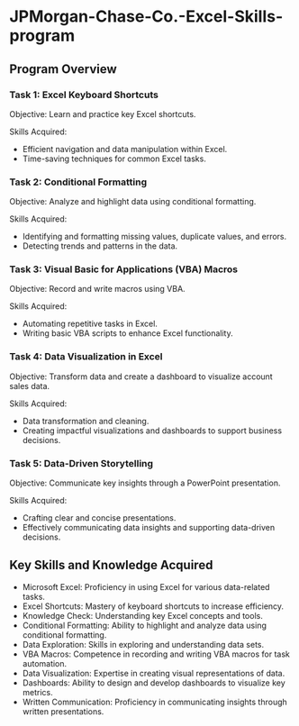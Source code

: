 # JPMorgan-Chase-Co.-Excel-Skills-program

## Program Overview
### Task 1: Excel Keyboard Shortcuts
Objective: Learn and practice key Excel shortcuts.

Skills Acquired:
- Efficient navigation and data manipulation within Excel.
- Time-saving techniques for common Excel tasks.
  
### Task 2: Conditional Formatting
Objective: Analyze and highlight data using conditional formatting.

Skills Acquired:
- Identifying and formatting missing values, duplicate values, and errors.
- Detecting trends and patterns in the data.
  
### Task 3: Visual Basic for Applications (VBA) Macros
Objective: Record and write macros using VBA.

Skills Acquired:
- Automating repetitive tasks in Excel.
- Writing basic VBA scripts to enhance Excel functionality.
  
### Task 4: Data Visualization in Excel
Objective: Transform data and create a dashboard to visualize account sales data.

Skills Acquired:
- Data transformation and cleaning.
- Creating impactful visualizations and dashboards to support business decisions.
  
### Task 5: Data-Driven Storytelling
Objective: Communicate key insights through a PowerPoint presentation.

Skills Acquired:
- Crafting clear and concise presentations.
- Effectively communicating data insights and supporting data-driven decisions.
  
## Key Skills and Knowledge Acquired
- Microsoft Excel: Proficiency in using Excel for various data-related tasks.
- Excel Shortcuts: Mastery of keyboard shortcuts to increase efficiency.
- Knowledge Check: Understanding key Excel concepts and tools.
- Conditional Formatting: Ability to highlight and analyze data using conditional formatting.
- Data Exploration: Skills in exploring and understanding data sets.
- VBA Macros: Competence in recording and writing VBA macros for task automation.
- Data Visualization: Expertise in creating visual representations of data.
- Dashboards: Ability to design and develop dashboards to visualize key metrics.
- Written Communication: Proficiency in communicating insights through written presentations.
